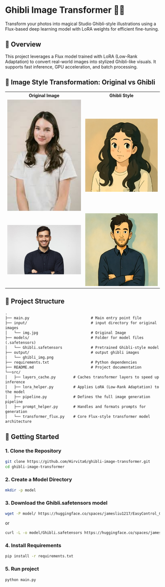 # Ghibli Image Transformer 🎨✨

Transform your photos into magical Studio Ghibli-style illustrations using a Flux-based deep learning model with LoRA weights for efficient fine-tuning.

## 🧠 Overview

This project leverages a Flux model trained with LoRA (Low-Rank Adaptation) to convert real-world images into stylized Ghibli-like visuals. It supports fast inference, GPU acceleration, and batch processing.

## 🎨 Image Style Transformation: Original vs Ghibli

<table>
  <tr>
    <th>Original Image</th>
    <th>Ghibli Style</th>
  </tr>
  <tr>
    <td><img src="input/img1.jpg" width="300"/></td>
    <td><img src="output/ghibli_img1.png" width="300"/></td>
  </tr>
  <tr>
    <td><img src="input/img2.jpg" width="300"/></td>
    <td><img src="output/ghibli_img2.png" width="300"/></td>
  </tr>
</table>

## 📂 Project Structure

```plaintext
.
├── main.py                            # Main entry point file
├── input/                             # input directory for original images
│   └── img.jpg                        # Original Image
├── models/                            # Folder for model files (.safetensors)
│   └── Ghibli.safetensors             # Pretrained Ghibli-style model
├── output/                            # output ghibli images 
│   └── ghibli_img.png
├── requirements.txt                   # Python dependencies
├── README.md                          # Project documentation
└──src/
│   ├── layers_cache.py        # Caches transformer layers to speed up inference
│   ├── lora_helper.py         # Applies LoRA (Low-Rank Adaptation) to the model
│   ├── pipeline.py            # Defines the full image generation pipeline
│   ├── prompt_helper.py       # Handles and formats prompts for generation
│   └── transformer_flux.py    # Core Flux-style transformer model architecture

```

## 🚀 Getting Started

### 1. Clone the Repository

```bash
git clone https://github.com/Hirvita6/ghibli-image-transformer.git
cd ghibli-image-transformer
```

### 2. Create a Model Directory

```bash
mkdir -p model
```

### 3. Download the Ghibli.safetensors model
```bash
wget -P model/ https://huggingface.co/spaces/jamesliu1217/EasyControl_Ghibli/resolve/main/models/Ghibli.safetensors
```
or
```bash
curl -L -o model/Ghibli.safetensors https://huggingface.co/spaces/jamesliu1217/EasyControl_Ghibli/resolve/main/models/Ghibli.safetensors
```

### 4. Install Requirements
```bash
pip install -r requirements.txt
```

### 5. Run project
```bash
python main.py
```
